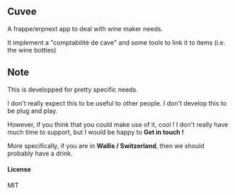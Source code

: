 ## Cuvee

A frappe/erpnext app to deal with wine maker needs.

It implement a "comptabilité de cave" and some tools to link it to items (i.e. the wine bottles)

## Note

This is developped for pretty specific needs.

I don't really expect this to be useful to other people. I don't develop this to be plug and play.

However, if you think that you could make use of it, cool ! I don't really have much time to support, but I would be happy to **Get in touch !**

More specifically, if you are in **Wallis / Switzerland**, then we should probably have a drink.

#### License

MIT
